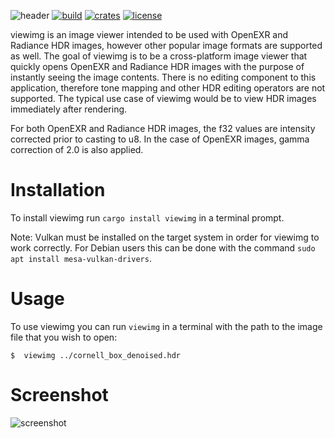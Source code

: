 ![header](header.png "viewimg")
[![build](https://img.shields.io/travis/com/mandeep/viewimg/master?style=flat-square)](https://travis-ci.com/mandeep/viewimg) [![crates](https://img.shields.io/crates/v/viewimg?style=flat-square)](https://crates.io/crates/viewimg) [![license](https://img.shields.io/crates/l/viewimg?style=flat-square)](https://crates.io/crates/viewimg)

viewimg is an image viewer intended to be used with OpenEXR and Radiance HDR images, however
other popular image formats are supported as well. The goal of viewimg is to be a cross-platform
image viewer that quickly opens OpenEXR and Radiance HDR images with the purpose of instantly
seeing the image contents. There is no editing component to this application,
therefore tone mapping and other HDR editing operators are not supported.
The typical use case of viewimg would be to view HDR images immediately after rendering.

For both OpenEXR and Radiance HDR images, the f32 values are intensity corrected prior to casting to u8. In the case of OpenEXR images, gamma correction of 2.0 is also applied.



Installation
============

To install viewimg run `cargo install viewimg` in a terminal prompt.

Note: Vulkan must be installed on the target system in order for viewimg to work correctly.
For Debian users this can be done with the command `sudo apt install mesa-vulkan-drivers`.

Usage
=====

To use viewimg you can run `viewimg` in a terminal with the path to the
image file that you wish to open:

    $  viewimg ../cornell_box_denoised.hdr

Screenshot
==========

![screenshot](screenshot.png "viewimg window screenshot")
